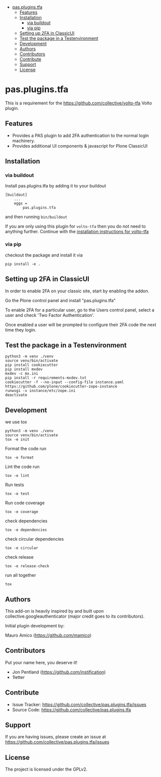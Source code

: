 - [pas.plugins.tfa](#paspluginstfa)
  - [Features](#features)
  - [Installation](#installation)
    - [via buildout](#via-buildout)
    - [via pip](#via-pip)
  - [Setting up 2FA in ClassicUI](#setting-up-2fa-in-classicui)
  - [Test the package in a Testenvironment](#test-the-package-in-a-testenvironment)
  - [Development](#development)
  - [Authors](#authors)
  - [Contributors](#contributors)
  - [Contribute](#contribute)
  - [Support](#support)
  - [License](#license)

# pas.plugins.tfa

This is a requirement for the https://github.com/collective/volto-tfa Volto plugin.

## Features

- Provides a PAS plugin to add 2FA authentication to the normal login machinery.
- Provides additional UI components & javascript for Plone ClassicUI

## Installation

### via buildout 

Install pas.plugins.tfa by adding it to your buildout

```
[buildout]
    ...
    eggs =
        pas.plugins.tfa
```

and then running `bin/buildout`

If you are only using this plugin for `volto-tfa` then you do not need to
anything further. Continue with the [installation instructions for volto-tfa](https://github.com/collective/volto-tfa/blob/main/README.md)

### via pip

checkout the package and install it via

`pip install -e .`

## Setting up 2FA in ClassicUI

In order to enable 2FA on your classic site, start by enabling the addon.

Go the Plone control panel and install "pas.plugins.tfa"

To enable 2FA for a particular user, go to the Users control panel, select a
user and check 'Two Factor Authentication'.

Once enabled a user will be prompted to configure their 2FA code the next time
they login.

## Test the package in a Testenvironment

```
python3 -m venv ./venv
source venv/bin/activate
pip install cookiecutter
pip install mxdev
mxdev -c mx.ini
pip install -r requirements-mxdev.txt
cookiecutter -f --no-input --config-file instance.yaml https://github.com/plone/cookiecutter-zope-instance
runwsgi -v instance/etc/zope.ini
deactivate 
```

## Development

we use tox

```
python3 -m venv ./venv
source venv/bin/activate
tox -e init
```

Format the code run 

```
tox -e format
```

Lint the code run 

```
tox -e lint
```

Run tests

```
tox -e test
```

Run code coverage

```
tox -e coverage
```

check dependencies

```
tox -e dependencies
```

check circular dependencies

```
tox -e circular
```

check release   

```
tox -e release-check
```

run all together

```
tox
```


## Authors

This add-on is heavily inspired by and built upon collective.googleauthenticator (major credit goes to its contributors).

Initial plugin development by:

Mauro Amico (https://github.com/mamico)


## Contributors

Put your name here, you deserve it!

- Jon Pentland (https://github.com/instification)
- 1letter


## Contribute

- Issue Tracker: https://github.com/collective/pas.plugins.tfa/issues
- Source Code: https://github.com/collective/pas.plugins.tfa


## Support

If you are having issues, please create an issue at https://github.com/collective/pas.plugins.tfa/issues


## License

The project is licensed under the GPLv2.
